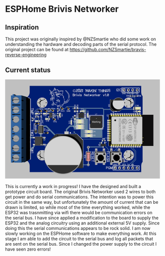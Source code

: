 # ESPHome Brivis Networker

## Inspiration

This project was originally inspired by @NZSmartie who did some work on understanding the hardware and decoding parts of the serial protocol. The original project can be found at https://github.com/NZSmartie/bravis-reverse-engineering

## Current status

![ESPHome Brivis Networker PCB](https://raw.githubusercontent.com/Makin-Things/ESPHome-Brivis-Networker/master/Doc/Images/Brivis%20Networker%203D%20PCB.png)

This is currently a work in progress! I have the designed and built a prototype circuit board. The original Brivis Networker used 2 wires to both get power and do serial communications. The intention was to power this circuit in the same way, but unfortunately the amount of current that can be drawn is limited, so while most of the time everything worked, while the ESP32 was trasnmitting via wifi there would be communication errors on the serial bus. I have since applied a modification to the board to supply the ESP32 and the analog circuitry using an additional external 5V supply. Since doing this the serial communications appears to be rock solid.
I am now slowly working on the ESPHome software to make everything work. At this stage I am able to add the circuit to the serial bus and log all packets that are sent on the serial bus. Since I changed the power supply to the circuit I have seen zero errors!



